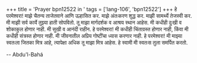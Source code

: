 +++
title = 'Prayer bpn12522 in '
tags = ['lang-106', 'bpn12522']
+++
हे परमेश्वरा! माझे चैतन्य ताजेतवाने आणि उल्हासित कर. माझे अंतःकरण शुद्ध कर. माझी सामर्थ्ये तेजस्वी कर. मी माझी सर्व कार्ये तुझ्या हाती सोपवितो. तू माझा मार्गदर्शक व आश्रय स्थान आहेस. मी कधीही दुःखी व शोकाकुल होणार नाही. मी सुखी व आनंदी राहीन. हे परमेश्वरा! मी कधीही चिंताग्रस्त होणार नाही, किंवा मी कधीही संत्रस्त होणार नाही. मी जीवनातील अप्रिय गोष्टींचा ध्यास करणार नाही. 
	हे परमेश्वरा! मी माझ्या स्वतःला जितका मित्र आहे, त्यापेक्षा अधिक तू माझा मित्र आहेस. हे स्वामी मी स्वतःस तुला समर्पित करतो.

-- Abdu'l-Bahá
